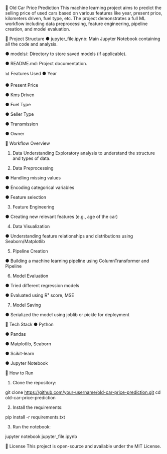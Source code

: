 🚗 Old Car Price Prediction
This machine learning project aims to predict the selling price of used cars based on various features like year, present price, kilometers driven, fuel type, etc. The project demonstrates a full ML workflow including data preprocessing, feature engineering, pipeline creation, and model evaluation.

📂 Project Structure
● jupyter_file.ipynb: Main Jupyter Notebook containing all the code and analysis.

● models/: Directory to store saved models (if applicable).

● README.md: Project documentation.

📊 Features Used
● Year

● Present Price

● Kms Driven

● Fuel Type

● Seller Type

● Transmission

● Owner

🧪 Workflow Overview
1. Data Understanding
Exploratory analysis to understand the structure and types of data.

2. Data Preprocessing

● Handling missing values

● Encoding categorical variables

● Feature selection

3. Feature Engineering

● Creating new relevant features (e.g., age of the car)

4. Data Visualization

● Understanding feature relationships and distributions using Seaborn/Matplotlib

5. Pipeline Creation

● Building a machine learning pipeline using ColumnTransformer and Pipeline

6. Model Evaluation

●  Tried different regression models

●  Evaluated using R² score, MSE

7. Model Saving

● Serialized the model using joblib or pickle for deployment

🧰 Tech Stack
● Python

● Pandas

● Matplotlib, Seaborn

● Scikit-learn

● Jupyter Notebook

📌 How to Run
1. Clone the repository:

git clone https://github.com/your-username/old-car-price-prediction.git
cd old-car-price-prediction

2. Install the requirements:

pip install -r requirements.txt

3. Run the notebook:

jupyter notebook jupyter_file.ipynb

📝 License
This project is open-source and available under the MIT License.

